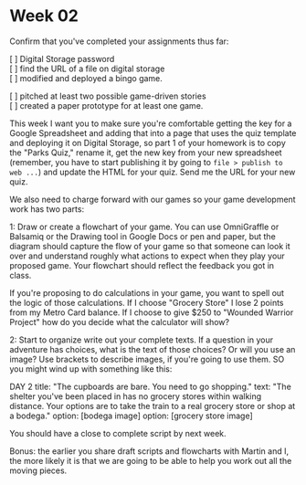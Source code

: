 # Week 02

Confirm that you've completed your assignments thus far: 

[ ] Digital Storage password  
[ ] find the URL of a file on digital storage  
[ ] modified and deployed a bingo game.   
 
[ ] pitched at least two possible game-driven stories  
[ ] created a paper prototype for at least one game.  

This week I want you to make sure you're comfortable getting the key for a Google Spreadsheet and adding that into a page that uses the quiz template and deploying it on Digital Storage, so part 1 of your homework is to copy the "Parks Quiz," rename it, get the new key from your new spreadsheet (remember, you have to start publishing it by going to `file > publish to web ...`) and update the HTML for your quiz. Send me the URL for your new quiz. 

We also need to charge forward with our games so your game development work has two parts:

1: Draw or create a flowchart of your game. You can use OmniGraffle or Balsamiq or the Drawing tool in Google Docs or pen and paper, but the diagram should capture the flow of your game so that someone can look it over and understand roughly what actions to expect when they play your proposed game. Your flowchart should reflect the feedback you got in class.

If you're proposing to do calculations in your game, you want to spell out the logic of those calculations. If I choose "Grocery Store" I lose 2 points from my Metro Card balance. If I choose to give $250 to "Wounded Warrior Project" how do you decide what the calculator will show?

2: Start to organize write out your complete texts. If a question in your adventure has choices, what is the text of those choices? Or will you use an image? Use brackets to describe images, if you're going to use them. SO you might wind up with something like this:

DAY 2
title: "The cupboards are bare. You need to go shopping."
text: "The shelter you've been placed in has no grocery stores within walking distance. Your options are to take the train to a real grocery store or shop at a bodega."
option: [bodega image]
option: [grocery store image]
 
You should have a close to complete script by next week. 

Bonus: the earlier you share draft scripts and flowcharts with Martin and I, the more likely it is that we are going to be able to help you work out all the moving pieces. 
